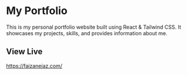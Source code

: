 # My Portfolio

This is my personal portfolio website built using React & Tailwind CSS. It showcases my projects, skills, and provides information about me.

## View Live

https://faizanejaz.com/

